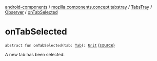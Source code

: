 [android-components](../../../index.md) / [mozilla.components.concept.tabstray](../../index.md) / [TabsTray](../index.md) / [Observer](index.md) / [onTabSelected](./on-tab-selected.md)

# onTabSelected

`abstract fun onTabSelected(tab: `[`Tab`](../../-tab/index.md)`): `[`Unit`](https://kotlinlang.org/api/latest/jvm/stdlib/kotlin/-unit/index.html) [(source)](https://github.com/mozilla-mobile/android-components/blob/master/components/concept/tabstray/src/main/java/mozilla/components/concept/tabstray/TabsTray.kt#L26)

A new tab has been selected.

